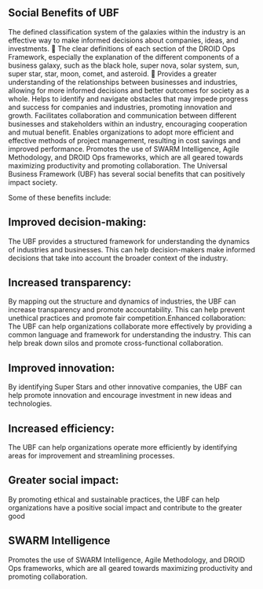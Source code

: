 ## Social Benefits of UBF

The defined classification system of the galaxies within the industry is an effective way to make informed decisions about companies, ideas, and investments. 💸
The clear definitions of each section of the DROID Ops Framework, especially the explanation of the different components of a business galaxy, such as the black hole, super nova, solar system, sun, super star, star, moon, comet, and asteroid. 🌌  Provides a greater understanding of the relationships between businesses and industries, allowing for more informed decisions and better outcomes for society as a whole. Helps to identify and navigate obstacles that may impede progress and success for companies and industries, promoting innovation and growth. Facilitates collaboration and communication between different businesses and stakeholders within an industry, encouraging cooperation and mutual benefit. Enables organizations to adopt more efficient and effective methods of project management, resulting in cost savings and improved performance. Promotes the use of SWARM Intelligence, Agile Methodology, and DROID Ops frameworks, which are all geared towards maximizing productivity and promoting collaboration.
The Universal Business Framework (UBF) has several social benefits that can positively impact society. 

Some of these benefits include:

## Improved decision-making: 
The UBF provides a structured framework for understanding the dynamics of industries and businesses. This can help decision-makers make informed decisions that take into account the broader context of the industry.

## Increased transparency: 
By mapping out the structure and dynamics of industries, the UBF can increase transparency and promote accountability. This can help prevent unethical practices and promote fair competition.Enhanced collaboration: The UBF can help organizations collaborate more effectively by providing a common language and framework for understanding the industry. This can help break down silos and promote cross-functional collaboration.

## Improved innovation: 
By identifying Super Stars and other innovative companies, the UBF can help promote innovation and encourage investment in new ideas and technologies.

## Increased efficiency: 
The UBF can help organizations operate more efficiently by identifying areas for improvement and streamlining processes.

## Greater social impact: 
By promoting ethical and sustainable practices, the UBF can help organizations have a positive social impact and contribute to the greater good

## SWARM Intelligence 
Promotes the use of SWARM Intelligence, Agile Methodology, and DROID Ops frameworks, which are all geared towards maximizing productivity and promoting collaboration.


